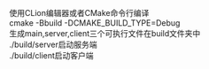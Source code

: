 使用CLion编辑器或者CMake命令行编译<br>
cmake -Bbuild -DCMAKE_BUILD_TYPE=Debug<br>
生成main,server,client三个可执行文件在build文件夹中<br>
./build/server启动服务端<br>
./build/client启动客户端<br>
